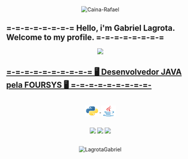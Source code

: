   <div align="center">
    <img align="center" alt="Caina-Rafael" height="140" width="150" src="https://media.giphy.com/media/NHUONhmbo448/giphy.gif">
  </div>  

## =-=-=-=-=-=-=-= Hello, i'm Gabriel Lagrota. Welcome to my profile. =-=-=-=-=-=-=-=

<div align="center">
  <div align="center">
  <a href="https://github.com/rafaballerini">
  <img height="180em" src="https://github-readme-stats.vercel.app/api?username=LagrotaGabriel&show_icons=true&theme=onedark&include_all_commits=true&count_private=true"/>
    
</div>
 
 </div>

 ## =-=-=-=-=-=-=-=-=-= 🖥️ Desenvolvedor JAVA pela FOURSYS 🖥️ =-=-=-=-=-=-=-=-=-
<div align="center">
<div style="display: inline_block"><br>
  <img align="center" alt="LagrotaGabriel" height="30" width="40" src="https://raw.githubusercontent.com/devicons/devicon/master/icons/python/python-original.svg">
  <img align="center" alt="LagrotaGabriel" height="30" width="40" src="https://raw.githubusercontent.com/devicons/devicon/master/icons/java/java-original.svg">
</div>
  
  
</div>

  
  ##
 
  <div align="center"> 
  <a href="https://instagram.com/biellagrota" target="_blank"><img src="https://img.shields.io/badge/-Instagram-%23E4405F?style=for-the-badge&logo=instagram&logoColor=white" target="_blank"></a>
  <a href = "gabriellagrota23@gmail.com"><img src="https://img.shields.io/badge/-Gmail-%23333?style=for-the-badge&logo=gmail&logoColor=white" target="_blank"></a>
  <a href="https://www.linkedin.com/in/gabriel-lagrota-728029168/" target="_blank"><img src="https://img.shields.io/badge/-LinkedIn-%230077B5?style=for-the-badge&logo=linkedin&logoColor=white" target="_blank"></a> 

</div>
  
 ##
  
 <div align="center">
    <img align="center" width=300 src="https://github-readme-stats.vercel.app/api/top-langs/?username=LagrotaGabriel&count_private=true&theme=radical" alt="LagrotaGabriel" /   
  </div>
